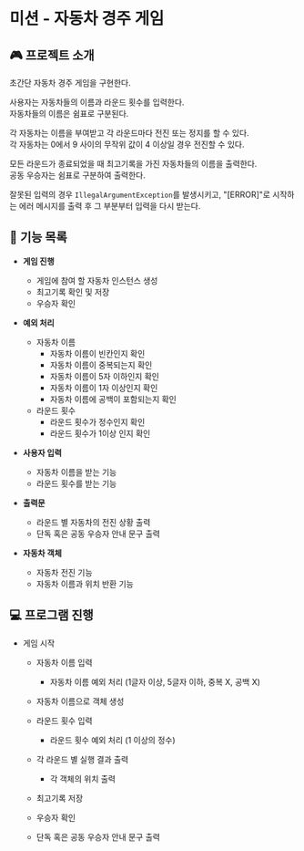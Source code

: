 # 미션 - 자동차 경주 게임

## 🎮 프로젝트 소개

초간단 자동차 경주 게임을 구현한다.

사용자는 자동차들의 이름과 라운드 횟수를 입력한다.<br>
자동차들의 이름은 쉼표로 구분된다.

각 자동차는 이름을 부여받고 각 라운드마다 전진 또는 정지를 할 수 있다.<br>
각 자동차는 0에서 9 사이의 무작위 값이 4 이상일 경우 전진할 수 있다.

모든 라운드가 종료되었을 때 최고기록을 가진 자동차들의 이름을 출력한다.<br>
공동 우승자는 쉼표로 구분하여 출력한다.

잘못된 입력의 경우 `IllegalArgumentException`를 발생시키고, "[ERROR]"로 시작하는 에러 메시지를 출력 후 그 부분부터 입력을 다시 받는다.

## 🚀 기능 목록

* **게임 진행**
    * 게임에 참여 할 자동차 인스턴스 생성
    * 최고기록 확인 및 저장
    * 우승자 확인

* **예외 처리**
    * 자동차 이름
        * 자동차 이름이 빈칸인지 확인
        * 자동차 이름이 중복되는지 확인
        * 자동차 이름이 5자 이하인지 확인
        * 자동차 이름이 1자 이상인지 확인
        * 자동차 이름에 공백이 포함되는지 확인
    * 라운드 횟수
        * 라운드 횟수가 정수인지 확인
        * 라운드 횟수가 1이상 인지 확인

* **사용자 입력**
    * 자동차 이름을 받는 기능
    * 라운드 횟수를 받는 기능

* **출력문**
    * 라운드 별 자동차의 전진 상황 출력
    * 단독 혹은 공동 우승자 안내 문구 출력

* **자동차 객체**
    * 자동차 전진 기능
    * 자동차 이름과 위치 반환 기능

## 💻 프로그램 진행

* 게임 시작

    * 자동차 이름 입력
        * 자동차 이름 예외 처리 (1글자 이상, 5글자 이하, 중복 X, 공백 X)

    * 자동차 이름으로 객체 생성

    * 라운드 횟수 입력
        * 라운드 횟수 예외 처리 (1 이상의 정수)

    * 각 라운드 별 실행 결과 출력
        * 각 객체의 위치 출력

    * 최고기록 저장

    * 우승자 확인

    * 단독 혹은 공동 우승자 안내 문구 출력
